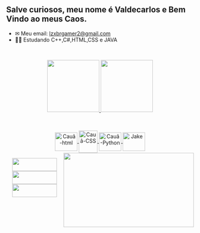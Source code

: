 ##  Salve curiosos, meu nome é Valdecarlos e Bem Vindo ao meus Caos.


- ✉ Meu email: lzxbrgamer2@gmail.com
- 👨‍💻 Estudando C++,C#,HTML,CSS e JAVA

##

<br>

<div align="center">
  <a href="https://github.com/ValdecarlosLZ">
  <img height="140em" src="https://github-readme-stats.vercel.app/api?username=ValdecarlosLZ&show_icons=true&theme=dark&include_all_commits=true&count_private=true"/>
  <img height="140em" src="https://github-readme-stats.vercel.app/api/top-langs/?username=ValdecarlosLZ&layout=compact&langs_count=7&theme=dark"/>
</div>

  ##
<div align="center">
  <div style="display: inline_block"><br>

  <img align="center" alt="Cauã-html" height="50" width="60" src="https://raw.githubusercontent.com/devicons/devicon/master/icons/html5/html5-original .svg">
  <img align="center" alt="Cauã-CSS" height="60" width="50" src="https://raw.githubusercontent.com/devicons/devicon/master/icons/css3/css3-original .svg">
  
  <img align="center" alt="Cauã-Python" height="50" width="60" src="https://raw.githubusercontent.com/devicons/devicon/master/icons/python/python-original .svg">
  <img align="center" alt="Jake" height="50" width="60" src="https://img.icons8.com/doodle/344/jake.svg">
  <img align="right" src="" height="200" width="350">

</div>
</div>  
  

<div align="center">
   <div style="display: inline_block">

   <p align="center">

   <a href="#" target="_blank"/><img src="https://img.shields.io/badge/-Instagram-%23E4405F?style= for-the-badge&logo=instagram&logoColor=white" target="_blank" height="35" width="120" ></a>	  
   <a href = "lzxbrgamer2@gmail.com"><img src="https://img.shields.io/badge/-Gmail-%23333?style=for-the-badge&logo=gmail&logoColor=white" target=" _blank" height="35" width="120"></a>
   <a href="https://www.linkedin.com/in/valdecarlos-henrique-garcia-dos-santos-36403621a/" target="_blank"><img src="https://img.shields.io/badge/-LinkedIn- %230077B5?style=for-the-badge&logo=linkedin&logoColor=white" target="_blank" height="35" width="120"></a>


   </p>





  </div>
</div>

##
